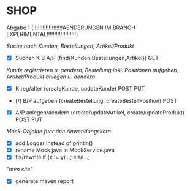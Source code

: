 SHOP
====

Abgabe 1 (!!!!!!!!!!!!!!!!!!!AENDERUNGEN IM BRANCH EXPERIMENTAL!!!!!!!!!!!!!!!!!!!)

*Suche nach Kunden, Bestellungen, Artikel/Produkt*
- [x] Suchen K B A/P (find{Kunden,Bestellungen,Artikel}) GET

*Kunde registrieren u. aendern, Bestellung inkl. Positionen aufgeben, Artikel/Produkt anlegen u. aendern*
- [x] K reg/alter (createKunde, updateKunde) POST PUT
- [/] B/P aufgeben (createBestellung, createBestellPosition) POST
- [x] A/P anlegen/aendern (create/updateArtikel, create/updateProdukt) POST PUT

*Mock-Objekte fuer den Anwendungskern*
- [x] add Logger instead of println()
- [x] rename Mock.java in MockService.java
- [x] fix/rewrite if (x != y) ..; else ..;

*"mvn site"*
- [x] generate maven report
